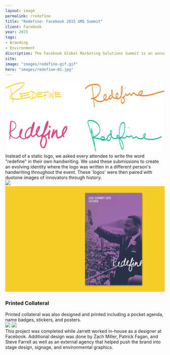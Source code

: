 ```yaml
---
layout: image
permalink: /redefine
title: "Redefine: Facebook 2015 GMS Summit"
client: Facebook
year: 2015
tags:
- Branding
- Environment
discription: The Facebook Global Marketing Solutions Summit is an annual internal sales conference held in San Francisco, CA. In 2015, Jarrett led the design of the conference's identity, based on the theme "Redefine." Drawing on ideas around innovation and process, we created an evolving visual identity that included both the work the attendees were doing at Facebook and innovators throughout history who have redefined their fields.
site:
image: "images/redefine-gif.gif"
hero: "images/redefine-01.jpg"
---
```


<img src="/images/redefine-02-01.png">
<div class="left caption">
Instead of a static logo, we asked every attendee to write the word "redefine" in their own handwriting. We used these submissions to create an evolving identity where the logo was written in a different person's handwriting throughout the event. These 'logos' were then paired with duotone images of innovators through history.
</div>

<img src="http://jarrettfuller.com/images/projects/gms15_04.jpg">

<img src="/images/redefine-agenda.gif">
<div class="right caption"><h3>Printed Collateral</h3>
Printed collateral was also designed and printed including a pocket agenda, name badges, stickers, and posters.

</div>
<img src="http://jarrettfuller.com/images/projects/gms15_03.jpg">
<img src="http://jarrettfuller.com/images/projects/gms15_05.jpg">
<div class="caption">This project was completed while Jarrett worked in-house as a designer at Facebook. Additional design was done by Zach Miller, Patrick Fagan, and Steve Farrell as well as an external agency that helped push the brand into stage design, signage, and environmental graphics.

</div>
